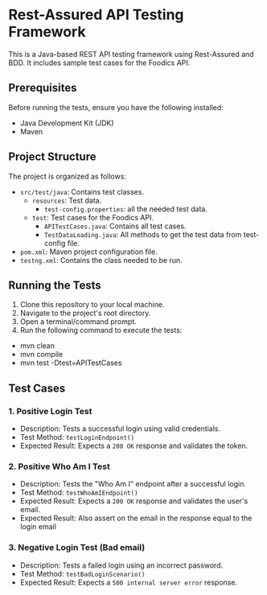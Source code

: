 # Rest-Assured API Testing Framework

This is a Java-based REST API testing framework using Rest-Assured and BDD. It includes sample test cases for the Foodics API.

## Prerequisites

Before running the tests, ensure you have the following installed:

- Java Development Kit (JDK)
- Maven

## Project Structure

The project is organized as follows:

- `src/test/java`: Contains test classes.
  - `resources`: Test data.
     - `test-config.properties`: all the needed test data.
  - `test`: Test cases for the Foodics API.
     - `APITestCases.java`: Contains all test cases.
     - `TestDataLoading.java`: All methods to get the test data from test-config file.
- `pom.xml`: Maven project configuration file.
- `testng.xml`: Contains the class needed to be run.


## Running the Tests

1. Clone this repository to your local machine.
2. Navigate to the project's root directory.
3. Open a terminal/command prompt.
4. Run the following command to execute the tests:
 - mvn clean
 - mvn compile
 - mvn test -Dtest=APITestCases 

## Test Cases

### 1. Positive Login Test

- Description: Tests a successful login using valid credentials.
- Test Method: `testLoginEndpoint()`
- Expected Result: Expects a `200 OK` response and validates the token.

### 2. Positive Who Am I Test

- Description: Tests the "Who Am I" endpoint after a successful login.
- Test Method: `testWhoAmIEndpoint()`
- Expected Result: Expects a `200 OK` response and validates the user's email.
- Expected Result: Also assert on the email in the response equal to the login email

### 3. Negative Login Test (Bad email)

- Description: Tests a failed login using an incorrect password.
- Test Method: `testBadLoginScenario()`
- Expected Result: Expects a `500 internal server error` response.


